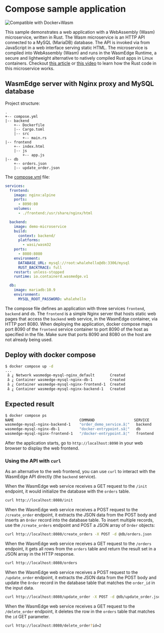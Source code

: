 # Compose sample application

![Compatible with Docker+Wasm](../icon_wasm.svg)

This sample demonstrates a web application with a WebAssembly (Wasm) microservice, written in Rust. The Wasm microservice is an HTTP API connected to a MySQL (MariaDB) database. The API is invoked via from JavaScript in a web interface serving static HTML. The microservice is compiled into WebAssembly (Wasm) and runs in the WasmEdge Runtime, a secure and lightweight alternative to natively compiled Rust apps in Linux containers. Checkout [this article](https://blog.logrocket.com/rust-microservices-server-side-webassembly/) or [this video](https://www.youtube.com/watch?v=VSqMPFr7SEs) to learn how the Rust code in this microservice works.

## WasmEdge server with Nginx proxy and MySQL database

Project structure:

```
.
+-- compose.yml
|-- backend
    +-- Dockerfile
    |-- Cargo.toml
    |-- src
        +-- main.rs
|-- frontend
    +-- index.html
    |-- js
        +-- app.js
|-- db
    +-- orders.json
    |-- update_order.json
```

The [compose.yml](compose.yml) file:

```yaml
services:
  frontend:
    image: nginx:alpine
    ports:
      - 8090:80
    volumes:
      - ./frontend:/usr/share/nginx/html

  backend:
    image: demo-microservice
    build:
      context: backend/
      platforms:
        - wasi/wasm32
    ports:
      - 8080:8080
    environment:
      DATABASE_URL: mysql://root:whalehello@db:3306/mysql
      RUST_BACKTRACE: full
    restart: unless-stopped
    runtime: io.containerd.wasmedge.v1

  db:
    image: mariadb:10.9
    environment:
      MYSQL_ROOT_PASSWORD: whalehello
```

The compose file defines an application with three services `frontend`, `backend` and `db`. The `frontend` is a simple Nginx server that hosts static web pages that access the `backend` web service, in the WasmEdge container, via HTTP port 8080. When deploying the application, docker compose maps port 8090 of the `frontend` service container to port 8090 of the host as specified in the file. Make sure that ports 8090 and 8080 on the host are not already being used.

## Deploy with docker compose

```bash
$ docker compose up -d
...
 â ¿ Network wasmedge-mysql-nginx_default       Created
 â ¿ Container wasmedge-mysql-nginx-db-1        Created
 â ¿ Container wasmedge-mysql-nginx-frontend-1  Created
 â ¿ Container wasmedge-mysql-nginx-backend-1   Created
```

## Expected result

```bash
$ docker compose ps
NAME                              COMMAND                  SERVICE             STATUS              PORTS
wasmedge-mysql-nginx-backend-1    "order_demo_service.â¦"   backend             running             0.0.0.0:8080->8080/tcp, :::8080->8080/tcp
wasmedge-mysql-nginx-db-1         "docker-entrypoint.sâ¦"   db                  running             3306/tcp
wasmedge-mysql-nginx-frontend-1   "/docker-entrypoint.â¦"   frontend            running             0.0.0.0:8090->80/tcp, :::8090->80/tcp
```

After the application starts, go to `http://localhost:8090` in your web browser to display the web frontend. 

### Using the API with `curl`

As an alternative to the web frontend, you can use `curl` to interact with the WasmEdge API directly (the `backend` service).

When the WasmEdge web service receives a GET request to the `/init` endpoint, it would initialize the database with the `orders` table.

```bash
curl http://localhost:8080/init
```

When the WasmEdge web service receives a POST request to the `/create_order` endpoint, it extracts the JSON data from the POST body and inserts an `Order` record into the database table.
To insert multiple records, use the `/create_orders` endpoint and POST a JSON array of `Order` objects:

```bash
curl http://localhost:8080/create_orders -X POST -d @db/orders.json
```

When the WasmEdge web service receives a GET request to the `/orders` endpoint, it gets all rows from the `orders` table and return the result set in a JSON array in the HTTP response.

```bash
curl http://localhost:8080/orders
```

When the WasmEdge web service receives a POST request to the `/update_order` endpoint, it extracts the JSON data from the POST body and update the `Order` record in the database table that matches the `order_id` in the input data.

```bash
curl http://localhost:8080/update_order -X POST -d @db/update_order.json
```

When the WasmEdge web service receives a GET request to the `/delete_order` endpoint, it deletes the row in the `orders` table that matches the `id` GET parameter.

```bash
curl http://localhost:8080/delete_order?id=2
```


